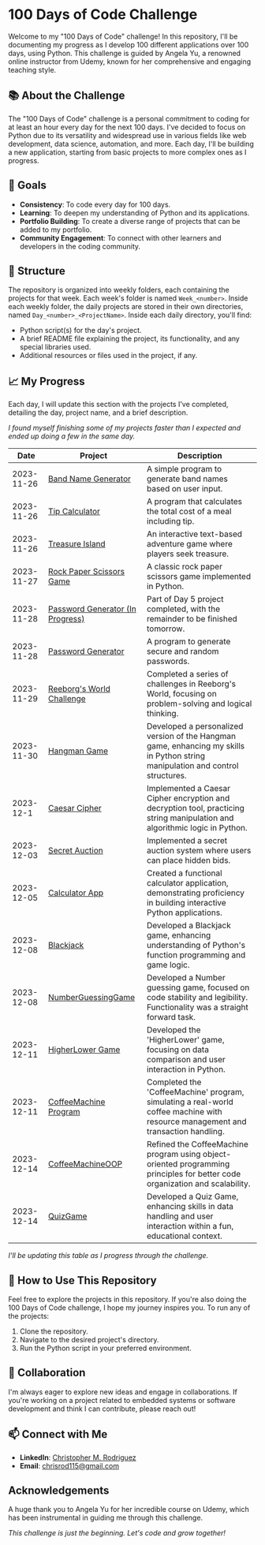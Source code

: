 #  100 Days of Code Challenge

Welcome to my "100 Days of Code" challenge! In this repository, I'll be documenting my progress as I develop 100 different applications over 100 days, using Python. This challenge is guided by Angela Yu, a renowned online instructor from Udemy, known for her comprehensive and engaging teaching style. 

## 📚 About the Challenge

The "100 Days of Code" challenge is a personal commitment to coding for at least an hour every day for the next 100 days. I've decided to focus on Python due to its versatility and widespread use in various fields like web development, data science, automation, and more. Each day, I'll be building a new application, starting from basic projects to more complex ones as I progress.

## :triangular_flag_on_post: Goals

- **Consistency**: To code every day for 100 days.
- **Learning**: To deepen my understanding of Python and its applications.
- **Portfolio Building**: To create a diverse range of projects that can be added to my portfolio.
- **Community Engagement**: To connect with other learners and developers in the coding community.

## 🗼 Structure


The repository is organized into weekly folders, each containing the projects for that week. Each week's folder is named `Week_<number>`. Inside each weekly folder, the daily projects are stored in their own directories, named `Day_<number>_<ProjectName>`. Inside each daily directory, you'll find:

- Python script(s) for the day's project.
- A brief README file explaining the project, its functionality, and any special libraries used.
- Additional resources or files used in the project, if any.

## 📈 My Progress
Each day, I will update this section with the projects I've completed, detailing the day, project name, and a brief description. 

_I found myself finishing some of my projects faster than I expected and ended up doing a few in the same day._

| Date       | Project | Description |
|------------|---------|-------------|
| 2023-11-26 | [Band Name Generator](https://github.com/chrisrod115/udemy-python-course/tree/main/100DaysOfCode/Day_001_BandNameGenerator) | A simple program to generate band names based on user input. |
| 2023-11-26 | [Tip Calculator](https://github.com/chrisrod115/udemy-python-course/tree/main/100DaysOfCode/Day_002_TipCalculator) | A program that calculates the total cost of a meal including tip. |
| 2023-11-26 | [Treasure Island](https://github.com/chrisrod115/udemy-python-course/tree/main/100DaysOfCode/Day_003_TreasureIsland) | An interactive text-based adventure game where players seek treasure. |
| 2023-11-27 | [Rock Paper Scissors Game](https://github.com/chrisrod115/udemy-python-course/tree/main/100DaysOfCode/Day_004_RockPaperScissors) | A classic rock paper scissors game implemented in Python. |
| 2023-11-28 | [Password Generator (In Progress)](https://github.com/chrisrod115/udemy-python-course/tree/main/100DaysOfCode/Day_005_PasswordGenerator) | Part of Day 5 project completed, with the remainder to be finished tomorrow. |
| 2023-11-28 | [Password Generator](https://github.com/chrisrod115/udemy-python-course/tree/main/100DaysOfCode/Day_005_PasswordGenerator) | A program to generate secure and random passwords. |
| 2023-11-29 | [Reeborg's World Challenge](https://github.com/chrisrod115/udemy-python-course/tree/main/100DaysOfCode/Day_006_EscapingTheMaze) | Completed a series of challenges in Reeborg's World, focusing on problem-solving and logical thinking. |
| 2023-11-30 | [Hangman Game](https://github.com/chrisrod115/udemy-python-course/tree/main/100DaysOfCode/Day_007_Hangman) | Developed a personalized version of the Hangman game, enhancing my skills in Python string manipulation and control structures. |
| 2023-12-1 | [Caesar Cipher](https://github.com/chrisrod115/udemy-python-course/tree/main/100DaysOfCode/Day_008_CaeserCipher) | Implemented a Caesar Cipher encryption and decryption tool, practicing string manipulation and algorithmic logic in Python. |
| 2023-12-03 | [Secret Auction](https://github.com/chrisrod115/udemy-python-course/tree/main/100DaysOfCode/Day_009_SecretAuction) | Implemented a secret auction system where users can place hidden bids. |
| 2023-12-05 | [Calculator App](https://github.com/chrisrod115/udemy-python-course/tree/main/100DaysOfCode/Day_010_CalculatorApp) | Created a functional calculator application, demonstrating proficiency in building interactive Python applications. |
| 2023-12-08 | [Blackjack](https://github.com/chrisrod115/udemy-python-course/tree/main/100DaysOfCode/Day_011_Blackjack) | Developed a Blackjack game, enhancing understanding of Python's function programming and game logic. |
| 2023-12-08 | [NumberGuessingGame](https://github.com/chrisrod115/udemy-python-course/tree/main/100DaysOfCode/Day_012_NumberGuessingGame) | Developed a Number guessing game, focused on code stability and legibility. Functionality was a straight forward task. |
| 2023-12-11 | [HigherLower Game](https://github.com/chrisrod115/udemy-python-course/tree/main/100DaysOfCode/Day_014_HigherLower) | Developed the 'HigherLower' game, focusing on data comparison and user interaction in Python. |
| 2023-12-11 | [CoffeeMachine Program](https://github.com/chrisrod115/udemy-python-course/tree/main/100DaysOfCode/Day_015_CoffeeMachine) | Completed the 'CoffeeMachine' program, simulating a real-world coffee machine with resource management and transaction handling. |
| 2023-12-14 | [CoffeeMachineOOP](https://github.com/chrisrod115/udemy-python-course/tree/main/100DaysOfCode/Day_016_CoffeeMachineOOP) | Refined the CoffeeMachine program using object-oriented programming principles for better code organization and scalability. |
| 2023-12-14 | [QuizGame](https://github.com/chrisrod115/udemy-python-course/tree/main/100DaysOfCode/Day_017_QuizGame) | Developed a Quiz Game, enhancing skills in data handling and user interaction within a fun, educational context. |

_I'll be updating this table as I progress through the challenge._

## 🙌 How to Use This Repository

Feel free to explore the projects in this repository. If you're also doing the 100 Days of Code challenge, I hope my journey inspires you. To run any of the projects:

1. Clone the repository.
2. Navigate to the desired project's directory.
3. Run the Python script in your preferred environment.

## 🌟 Collaboration
I'm always eager to explore new ideas and engage in collaborations. If you're working on a project related to embedded systems or software development and think I can contribute, please reach out!

## 📫 Connect with Me
- **LinkedIn**: [Christopher M. Rodriguez](https://www.linkedin.com/in/christopher-moises-rodriguez)
- **Email**: [chrisrod115@gmail.com](mailto:chrisrod115@gmail.com)

## Acknowledgements

A huge thank you to Angela Yu for her incredible course on Udemy, which has been instrumental in guiding me through this challenge.

_This challenge is just the beginning. Let's code and grow together!_
